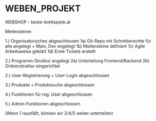 # WEBEN_PROJEKT
WEBSHOP - beste-brettspiele.at


Meilensteine:

1.) Organisatorisches abgeschlossen
  1a) Git-Repo mit Schreiberechte für alle angelegt + Main, Dev angelegt
  1b) Meilensteine definiert
  1c) Agile Arbeitsweise geklärt
  1d) Erste Tickets erstellt

2.) Programm-Struktur angelegt
  2a) Unterteilung Frontend/Backend
  2b) Ordnerstruktur eingerichtet

2.) User-Registrierung + User-Login abgeschlossen

3.) Produkte + Produktsuche abgeschlossen

4.) Funktionen für reg. User abgeschlossen

5.) Admin-Funktionen abgeschlossen

(Wenn 1 rausfällt, können wir 2/4/5 weiter unterteilen)
